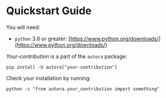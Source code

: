 # Quickstart Guide

You will need:

- `python` 3.8 or greater: [https://www.python.org/downloads/](https://www.python.org/downloads/)

*Your-contribution* is a part of the `autora` package:

```shell
pip install -U autora["your-contribution"]
```


Check your installation by running:
```shell
python -c "from autora.your_contribution import something"
```
